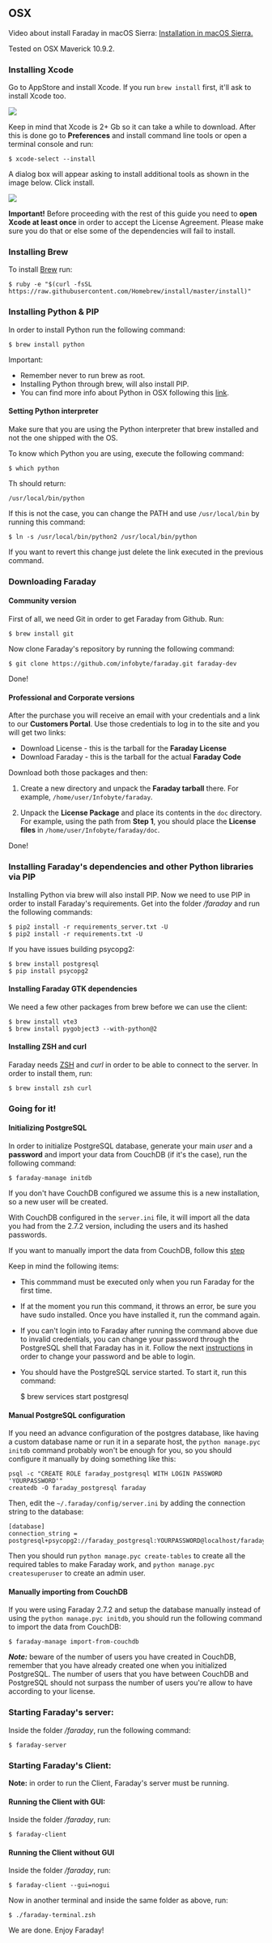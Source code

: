 ## OSX

Video about install Faraday in macOS Sierra: [Installation in macOS Sierra.](https://www.youtube.com/watch?v=F44RnB3Ru24)

Tested on OSX Maverick 10.9.2.

### Installing Xcode

Go to AppStore and install Xcode. If you run `brew install` first, it'll ask to install Xcode too.

![](https://raw.github.com/wiki/infobyte/faraday/images/installation/xcode.png)

Keep in mind that Xcode is 2+ Gb so it can take a while to download. After this is done go to **Preferences** and install command line tools or open a terminal console and run:

    $ xcode-select --install

A dialog box will appear asking to install additional tools as shown in the image below. Click install.

![](https://raw.github.com/wiki/infobyte/faraday/images/installation/confirm.png)

**Important!** Before proceeding with the rest of this guide you need to **open Xcode at least once** in order to accept the License Agreement. Please make sure you do that or else some of the dependencies will fail to install.

### Installing Brew

To install [Brew](http://brew.sh) run:


    $ ruby -e "$(curl -fsSL https://raw.githubusercontent.com/Homebrew/install/master/install)"

### Installing Python & PIP

In order to install Python run the following command:

    $ brew install python

Important:

* Remember never to run brew as root.
* Installing Python through brew, will also install PIP.
* You can find more info about Python in OSX following this [link](http://docs.python-guide.org/en/latest/starting/install/osx/).

#### Setting Python interpreter
Make sure that you are using the Python interpreter that brew installed and not the one shipped with the OS.

To know which Python you are using, execute the following command:

    $ which python

Th should return:

    /usr/local/bin/python

If this is not the case, you can change the PATH and use `/usr/local/bin` by running this command:

    $ ln -s /usr/local/bin/python2 /usr/local/bin/python

If you want to revert this change just delete the link executed in the previous command.

### Downloading Faraday

#### Community version

First of all, we need Git in order to get Faraday from Github. Run:

    $ brew install git

Now clone Faraday's repository by running the following command:

    $ git clone https://github.com/infobyte/faraday.git faraday-dev

Done!

#### Professional and Corporate versions

After the purchase you will receive an email with your credentials and a link to our **Customers Portal**. Use those credentials to log in to the site and you will get two links:

* Download License - this is the tarball for the **Faraday License**
* Download Faraday - this is the tarball for the actual **Faraday Code**

Download both those packages and then:

1. Create a new directory and unpack the **Faraday tarball** there. For example, `/home/user/Infobyte/faraday`.

1. Unpack the **License Package** and place its contents in the `doc` directory. For example, using the path from **Step 1**, you should place the **License files** in `/home/user/Infobyte/faraday/doc`.

Done! 

### Installing Faraday's dependencies and other Python libraries via PIP

Installing Python via brew will also install PIP. Now we need to use PIP in order to install Faraday's requirements. Get into the folder _/faraday_ and run the following commands:

    $ pip2 install -r requirements_server.txt -U
    $ pip2 install -r requirements.txt -U

If you have issues building psycopg2:

    $ brew install postgresql
    $ pip install psycopg2


#### Installing Faraday GTK dependencies

We need a few other packages from brew before we can use the client:

    $ brew install vte3 
    $ brew install pygobject3 --with-python@2

#### Installing ZSH and curl

Faraday needs [ZSH](http://www.zsh.org/) and _curl_ in order to be able to connect to the server. In order to install them, run:

    $ brew install zsh curl

### Going for it!

#### Initializing PostgreSQL

In order to initialize PostgreSQL database, generate your main _user_ and a __password__ and import your data from CouchDB (if it's the case), run the following command:

```
$ faraday-manage initdb
```
If you don't have CouchDB configured we assume this is a new installation, so a
new user will be created.

With CouchDB configured in the `server.ini` file, it will import all the data
you had from the 2.7.2 version, including the users and its hashed passwords. 

If you want to manually import the data from CouchDB, follow this [step](https://github.com/infobyte/faraday/wiki/Installation-Corp/_edit#importing-from-couchdb)

Keep in mind the following items:

* This commmand must be executed only when you run Faraday for the first time. 
* If at the moment you run this command, it throws an error, be sure you have sudo installed. Once you have installed it, run the command again.
* If you can't login into to Faraday after running the command above due to invalid credentials, you can change your password through the PostgreSQL shell that Faraday has in it. Follow the next [instructions](https://github.com/infobyte/faraday/wiki/Troubleshooting#cant-login-after-importing-from-couch) in order to change your password and be able to login.
* You should have the PostgreSQL service started. To start it, run this command:

    $ brew services start postgresql


#### Manual PostgreSQL configuration

If you need an advance configuration of the postgres database, like having a
custom database name or run it in a separate host, the `python manage.pyc initdb`
command probably won't be enough for you, so you should configure it manually
by doing something like this:

```
psql -c "CREATE ROLE faraday_postgresql WITH LOGIN PASSWORD 'YOURPASSWORD'"
createdb -O faraday_postgresql faraday
```

Then, edit the `~/.faraday/config/server.ini` by adding the connection string
to the database:

```
[database]
connection_string = postgresql+psycopg2://faraday_postgresql:YOURPASSWORD@localhost/faraday
```

Then you should run `python manage.pyc create-tables` to create all the required
tables to make Faraday work, and `python manage.pyc createsuperuser` to create an
admin user.


#### Manually importing from CouchDB

If you were using Faraday 2.7.2 and setup the database manually instead of
using the `python manage.pyc initdb`, you should run the following command to import
the data from CouchDB:

```
$ faraday-manage import-from-couchdb
```
***Note:*** beware of the number of users you have created in CouchDB, remember that you have already created one when you initialized PostgreSQL. The number of users that you have between CouchDB and PostgreSQL should not surpass the number of users you're allow to have according to your license.


### Starting Faraday's server:

Inside the folder _/faraday_, run the following command:

    $ faraday-server

### Starting Faraday's Client:

**Note:** in order to run the Client, Faraday's server must be running.

#### Running the Client with GUI:

Inside the folder _/faraday_, run:

    $ faraday-client

#### Running the Client without GUI

Inside the folder _/faraday_, run:
 
    $ faraday-client --gui=nogui

Now in another terminal and inside the same folder as above, run:
 
    $ ./faraday-terminal.zsh


We are done. Enjoy Faraday!
